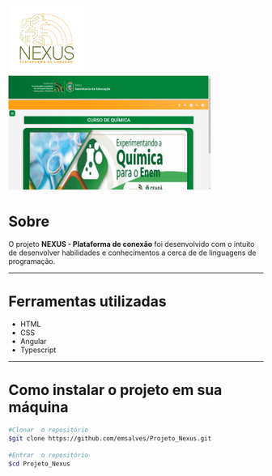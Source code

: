 <h1 style="width:150px">
    <img src="nexus_logo.png">
<h1>

<h1 style="width:400px; margin-top:-60px">
    <img src="gif.gif">
<h1>

# Sobre
O projeto **NEXUS - Plataforma de conexão** foi desenvolvido com o intuito de desenvolver habilidades e conhecimentos a cerca de de linguagens de programação.

---

# Ferramentas utilizadas
- HTML 
- CSS 
- Angular 
- Typescript 

---

# Como instalar o projeto em sua máquina

``` bash
#Clonar  o repositório
$git clone https://github.com/emsalves/Projeto_Nexus.git

#Entrar  o repositório
$cd Projeto_Nexus
``` 